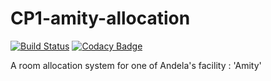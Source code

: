 # CP1-amity-allocation
[![Build Status](https://travis-ci.org/ProberI/CP1-amity-allocation.svg?branch=master)](https://travis-ci.org/ProberI/CP1-amity-allocation)
[![Codacy Badge](https://api.codacy.com/project/badge/Grade/4879e38ba60d40a995a967ac1f669dcc)](https://www.codacy.com/app/ProberI/CP1-amity-allocation?utm_source=github.com&amp;utm_medium=referral&amp;utm_content=ProberI/CP1-amity-allocation&amp;utm_campaign=Badge_Grade) 

A room allocation system for one of Andela's facility : 'Amity'

